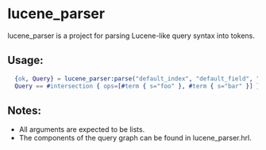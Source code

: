 lucene_parser
=====

lucene_parser is a project for parsing Lucene-like query syntax into tokens.

## Usage:

```erlang
  {ok, Query} = lucene_parser:parse("default_index", "default_field", "foo AND bar").
  Query == #intersection { ops=[#term { s="foo" }, #term { s="bar" }] }.
```

## Notes:
- All arguments are expected to be lists.
- The components of the query graph can be found in lucene_parser.hrl.
